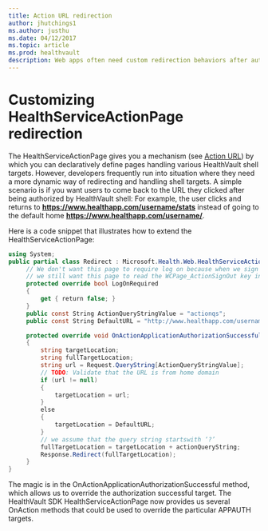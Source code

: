 ```yaml
---
title: Action URL redirection
author: jhutchings1
ms.author: justhu
ms.date: 04/12/2017
ms.topic: article
ms.prod: healthvault
description: Web apps often need custom redirection behaviors after authentication. This page provides an overview of how implement these behaviors using HealthVault. 
---
```


Customizing HealthServiceActionPage redirection
===============================================

The HealthServiceActionPage gives you a mechanism (see [Action URL](/healthvault/concepts/connectivity/action-url.md)) by which you can declaratively define pages handling various HealthVault shell targets. However, developers frequently run into situation where they need a more dynamic way of redirecting and handling shell targets. A simple scenario is if you want users to come back to the URL they clicked after being authorized by HealthVault shell: For example, the user clicks and returns to **https://www.healthapp.com/username/stats** instead of going to the default home **https://www.healthapp.com/username/**.

Here is a code snippet that illustrates how to extend the HealthServiceActionPage:

```c#
using System;
public partial class Redirect : Microsoft.Health.Web.HealthServiceActionPage {
     // We don't want this page to require log on because when we sign out,    
     // we still want this page to read the WCPage_ActionSignOut key in the     
     protected override bool LogOnRequired     
     {
         get { return false; }    
     }
     public const String ActionQueryStringValue = "actionqs";
     public const String DefaultURL = "http://www.healthapp.com/username";    

     protected override void OnActionApplicationAuthorizationSuccessful(string action, string actionQueryString) 
     {        
         string targetLocation;        
         string fullTargetLocation;        
         string url = Request.QueryString[ActionQueryStringValue];        
         // TODO: Validate that the URL is from home domain         
         if (url != null)        
         {            
             targetLocation = url;        
         } 
         else        
         {            
             targetLocation = DefaultURL;         
         }        
         // we assume that the query string startswith ‘?’        
         fullTargetLocation = targetLocation + actionQueryString;        
         Response.Redirect(fullTargetLocation);    
     }
}
```

The magic is in the OnActionApplicationAuthorizationSuccessful method, which allows us to override the authorization successful target. The HealthVault SDK HealthServiceActionPage now provides us several OnAction methods that could be used to override the particular APPAUTH targets.
